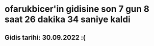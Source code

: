 # ofarukbicer'in gidisine son 7 gun 8 saat 26 dakika 34 saniye kaldi

## Gidis tarihi: 30.09.2022 :(
